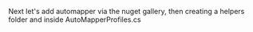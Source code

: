 Next let's add automapper via the nuget gallery, then creating a helpers folder and inside AutoMapperProfiles.cs